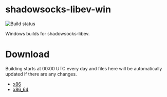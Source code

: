 # shadowsocks-libev-win

![Build status](https://github.com/DDoSolitary/shadowsocks-libev-win/workflows/.github/workflows/build.yml/badge.svg)

Windows builds for shadowsocks-libev.

# Download

Building starts at 00:00 UTC every day and files here will be automatically updated if there are any changes.

- [x86](https://dl.bintray.com/ddosolitary/dev-releases/:shadowsocks-libev-win-x86.tar.gz)
- [x86_64](https://dl.bintray.com/ddosolitary/dev-releases/:shadowsocks-libev-win-x86_64.tar.gz)
